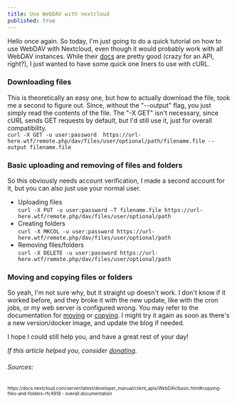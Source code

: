 ```yaml
---
title: Use WebDAV with nextcloud
published: true
---
```

Hello once again. So today, I'm just going to do a quick tutorial on how to use WebDAV with Nextcloud,
even though it would probably work with all WebDAV instances. While their [docs](https://docs.nextcloud.com/server/latest/developer_manual/client_apis/WebDAV/) are pretty good (crazy for an API, right?), I just wanted to have some quick one liners to use with cURL.
### Downloading files
This is theoretically an easy one, but how to actually download  the file, took me a second to figure out. Since, without the "--output" flag, you just simply read the contents of the file.
The "-X GET" isn't necessary, since cURL sends GET requests by default, but I'd still use it, just for overall compatibility. <br>
```curl -X GET -u user:password  https://url-here.wtf/remote.php/dav/files/user/optional/path/filename.file --output filename.file```
### Basic uploading and removing of files and folders
So this obviously needs account verification, I made a second account for it, but you can also just use your normal user. <br>
- Uploading files<br>
```curl -X PUT -u user:password -T filename.file https://url-here.wtf/remote.php/dav/files/user/optional/path```
- Creating folders <br>
```curl -X MKCOL -u user:password https://url-here.wtf/remote.php/dav/files/user/optional/path```
- Removing files/folders <br>
```curl -X DELETE -u user:password https://url-here.wtf/remote.php/dav/files/user/optional/path```
### Moving and copying files or folders
So yeah, I'm not sure why, but it straight up doesn't work. I don't know if it worked before, and they broke it with the new update, like with the cron jobs, or my web server is configured wrong. You may refer to the documentation for [moving](https://docs.nextcloud.com/server/latest/developer_manual/client_apis/WebDAV/basic.html#moving-files-and-folders-rfc4918) or [copying](https://docs.nextcloud.com/server/latest/developer_manual/client_apis/WebDAV/basic.html#moving-files-and-folders-rfc4918). I might try it again as soon as there's a new version/docker image, and update the blog if needed. 

I hope I could still help you, and have a great rest of your day!

_If this article helped you, consider [donating](https://blog.shruubo.ml/about)._

###### Sources:
<font size="1">
https://docs.nextcloud.com/server/latest/developer_manual/client_apis/WebDAV/basic.html#copying-files-and-folders-rfc4918 - overall documentation
</font>
